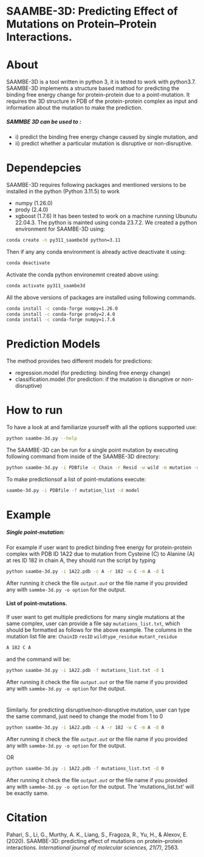 #  SAAMBE-3D: Predicting Effect of Mutations on Protein–Protein Interactions.
# About
SAAMBE-3D is a tool written in python 3, it is tested to work with python3.7. SAAMBE-3D implements a structure based mathod for predicting the binding free energy change for protein-protein due to a point-mutation. It requires the 3D structure in PDB of the protein-protein complex as input and information about the mutation to make the prediction.
##### SAMMBE 3D can be used to :
- i) predict the binding free energy change caused by single mutation, and 
- ii) predict whether a particular mutation is disruptive or non-disruptive.

# Dependepcies
SAAMBE-3D requires following packages and mentioned versions to be installed in the python (Python 3.11.5) to work
- numpy (1.26.0)
- prody (2.4.0)
- xgboost (1.7.6)
It has been tested to work on a machine running Ubunutu 22.04.3. The python is mainted using conda 23.7.2. We created a python environment for SAAMBE-3D using:
```sh
conda create -n py311_saambe3d python=3.11
```
Then if any any conda environment is already active deactivate it using:
```sh
conda deactivate
```
Activate the conda python environemnt created above using:
```sh
conda activate py311_saambe3d
```
All the above versions of packages are installed using following commands.
```sh
conda install -c conda-forge numpy=1.26.0
conda install -c conda-forge prody=2.4.0
conda install -c conda-forge numpy=1.7.6
```

# Prediction Models
The method provides two different models for predictions:
- regression.model (for predicting: binding free energy change)
- classification.model (for prediction: if the mutation is disruptive or non-disruptive)

# How to run
To have a look at and familiarize yourself with all the options supported use:
```sh
python saambe-3d.py --help
```
The SAAMBE-3D can be run for a single point mutation by executing following command from inside of the SAAMBE-3D directory:
```sh
python saambe-3d.py -i PDBfile -c Chain -r Resid -w wild -m mutation -d model 
```
To make predictionsof a list of point-mutations execute:

```sh
saambe-3d.py -i PDBfile -f mutation_list -d model
```
# Example
##### Single point-mutation: 
For example if user want to predict binding free energy for protein-protein complex with PDB ID 1A22 due to mutation from Cysteine (C) to Alanine (A) at res ID 182 in chain A, they should run the script by typing

```sh
python saambe-3d.py -i 1A22.pdb -c A -r 182 -w C -m A -d 1
```
After running it check the file *`output.out`* or the file name if you provided any with ```sammbe-3d.py -o option``` for the output.

#### List of point-mutations. 
If user want to get multiple predictions for many single mutations at the same complex, user can provide a file
say `mutations_list.txt`, which should be formatted as follows for the above example.
The columns in the mutation list file are: `ChainID` `resID` `wildtype_residue` `mutant_residue`
```sh
A 182 C A   
```
and the command will be: 
```sh
python saambe-3d.py -i 1A22.pdb -f mutations_list.txt -d 1
```
After running it check the file *`output.out`* or the file name if you provided any with ```sammbe-3d.py -o option``` for the output.

#
Similarly. for predicting disruptive/non-disruptive mutation, user can type the same command, just need to change the model from 1 to 0
```sh
python saambe-3d.py -i 1A22.pdb -c A -r 182 -w C -m A -d 0 
```
After running it check the file *`output.out`* or the file name if you provided any with ```sammbe-3d.py -o option``` for the output.

OR
```sh
python saambe-3d.py -i 1A22.pdb -f mutations_list.txt -d 0
```
After running it check the file *`output.out`* or the file name if you provided any with ```sammbe-3d.py -o option``` for the output.
The 'mutations_list.txt' will be exactly same.

# Citation
Pahari, S., Li, G., Murthy, A. K., Liang, S., Fragoza, R., Yu, H., & Alexov, E. (2020). SAAMBE-3D: predicting effect of mutations on protein–protein interactions. *International journal of molecular sciences, 21(7)*, 2563.
